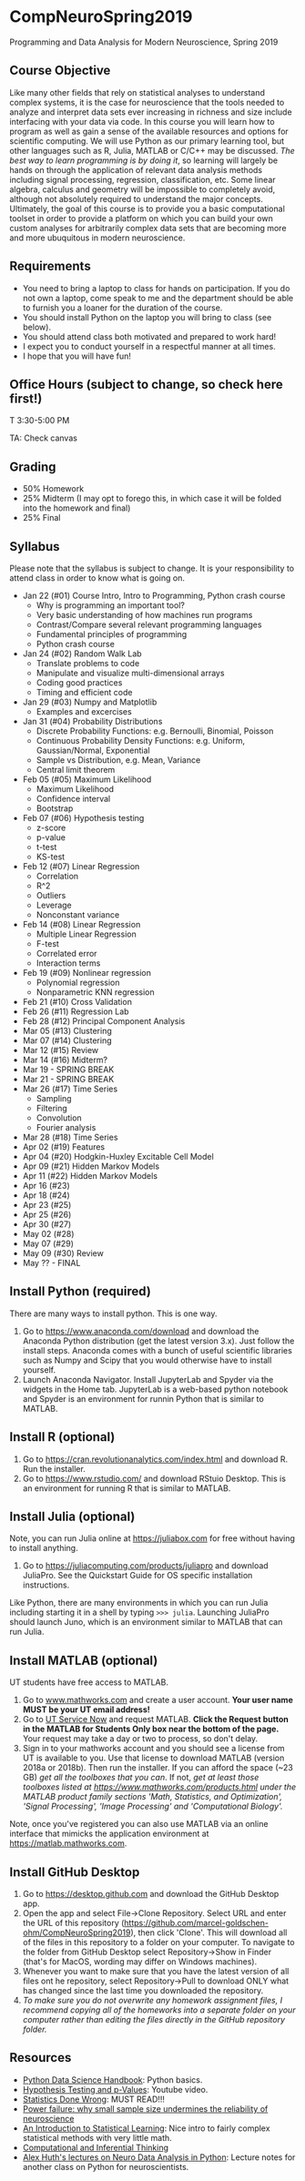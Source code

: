 # CompNeuroSpring2019
Programming and Data Analysis for Modern Neuroscience, Spring 2019

## Course Objective
Like many other fields that rely on statistical analyses to understand complex systems, it is the case for neuroscience that the tools needed to analyze and interpret data sets ever increasing in richness and size include interfacing with your data via code. In this course you will learn how to program as well as gain a sense of the available resources and options for scientific computing. We will use Python as our primary learning tool, but other languages such as R, Julia, MATLAB or C/C++ may be discussed. *The best way to learn programming is by doing it*, so learning will largely be hands on through the application of relevant data analysis methods including signal processing, regression, classification, etc. Some linear algebra, calculus and geometry will be impossible to completely avoid, although not absolutely required to understand the major concepts. Ultimately, the goal of this course is to provide you a basic computational toolset in order to provide a platform on which you can build your own custom analyses for arbitrarily complex data sets that are becoming more and more ubuquitous in modern neuroscience.

## Requirements
* You need to bring a laptop to class for hands on participation. If you do not own a laptop, come speak to me and the department should be able to furnish you a loaner for the duration of the course.
* You should install Python on the laptop you will bring to class (see below).
* You should attend class both motivated and prepared to work hard!
* I expect you to conduct yourself in a respectful manner at all times.
* I hope that you will have fun!

## Office Hours (subject to change, so check here first!)
T 3:30-5:00 PM

TA: Check canvas

## Grading
* 50% Homework
* 25% Midterm (I may opt to forego this, in which case it will be folded into the homework and final)
* 25% Final

## Syllabus
Please note that the syllabus is subject to change. It is your responsibility to attend class in order to know what is going on.

* Jan 22 (#01) Course Intro, Intro to Programming, Python crash course
    * Why is programming an important tool?
    * Very basic understanding of how machines run programs
    * Contrast/Compare several relevant programming languages
    * Fundamental principles of programming
    * Python crash course
* Jan 24 (#02) Random Walk Lab
    * Translate problems to code
    * Manipulate and visualize multi-dimensional arrays
    * Coding good practices
    * Timing and efficient code
* Jan 29 (#03) Numpy and Matplotlib
    * Examples and excercises
* Jan 31 (#04) Probability Distributions
    * Discrete Probability Functions: e.g. Bernoulli, Binomial, Poisson
    * Continuous Probability Density Functions: e.g. Uniform, Gaussian/Normal, Exponential
    * Sample vs Distribution, e.g. Mean, Variance
    * Central limit theorem
* Feb 05 (#05) Maximum Likelihood
    * Maximum Likelihood
    * Confidence interval
    * Bootstrap
* Feb 07 (#06) Hypothesis testing
    * z-score
    * p-value
    * t-test
    * KS-test
* Feb 12 (#07) Linear Regression
    * Correlation
    * R^2
    * Outliers
    * Leverage
    * Nonconstant variance
* Feb 14 (#08) Linear Regression
    * Multiple Linear Regression
    * F-test
    * Correlated error
    * Interaction terms
* Feb 19 (#09) Nonlinear regression
    * Polynomial regression
    * Nonparametric KNN regression
* Feb 21 (#10) Cross Validation
* Feb 26 (#11) Regression Lab
* Feb 28 (#12) Principal Component Analysis
* Mar 05 (#13) Clustering
* Mar 07 (#14) Clustering
* Mar 12 (#15) Review
* Mar 14 (#16) Midterm?
* Mar 19 - SPRING BREAK
* Mar 21 - SPRING BREAK
* Mar 26 (#17) Time Series
    * Sampling
    * Filtering
    * Convolution
    * Fourier analysis
* Mar 28 (#18) Time Series
* Apr 02 (#19) Features
* Apr 04 (#20) Hodgkin-Huxley Excitable Cell Model
* Apr 09 (#21) Hidden Markov Models
* Apr 11 (#22) Hidden Markov Models
* Apr 16 (#23) 
* Apr 18 (#24) 
* Apr 23 (#25) 
* Apr 25 (#26) 
* Apr 30 (#27) 
* May 02 (#28) 
* May 07 (#29) 
* May 09 (#30) Review
* May ?? - FINAL

## Install Python (required)
There are many ways to install python. This is one way.

1. Go to https://www.anaconda.com/download and download the Anaconda Python distribution (get the latest version 3.x). Just follow the install steps. Anaconda comes with a bunch of useful scientific libraries such as Numpy and Scipy that you would otherwise have to install yourself.
2. Launch Anaconda Navigator. Install JupyterLab and Spyder via the widgets in the Home tab. JupyterLab is a web-based python notebook and Spyder is an environment for runnin Python that is similar to MATLAB.

## Install R (optional)
1. Go to https://cran.revolutionanalytics.com/index.html and download R. Run the installer.
2. Go to https://www.rstudio.com/ and download RStuio Desktop. This is an environment for running R that is similar to MATLAB.

## Install Julia (optional)
Note, you can run Julia online at https://juliabox.com for free without having to install anything.

1. Go to https://juliacomputing.com/products/juliapro and download JuliaPro. See the Quickstart Guide for OS specific installation instructions.

Like Python, there are many environments in which you can run Julia including starting it in a shell by typing `>>> julia`. Launching JuliaPro should launch Juno, which is an environment similar to MATLAB that can run Julia.

## Install MATLAB (optional)
UT students have free access to MATLAB.

1. Go to www.mathworks.com and create a user account. **Your user name MUST be your UT email address!**
2. Go to [UT Service Now](https://ut.service-now.com/utss/catalogoverview.do?sysparam_citems_id=f9d65c7c4ff9d200f6897bcd0210c77d&sysparam_cat_id=e0d08b13c3330100c8b837659bba8fb4,Information%20Technology&sys_click_name=features&sys_features=1) and request MATLAB. **Click the Request button in the MATLAB for Students Only box near the bottom of the page.** Your request may take a day or two to process, so don't delay.
3. Sign in to your mathworks account and you should see a license from UT is available to you. Use that license to download MATLAB (version 2018a or 2018b). Then run the installer. If you can afford the space (~23 GB) *get all the toolboxes that you can*. If not, *get at least those toolboxes listed at https://www.mathworks.com/products.html under the MATLAB product family sections 'Math, Statistics, and Optimization', 'Signal Processing', 'Image Processing' and 'Computational Biology'.*

Note, once you've registered you can also use MATLAB via an online interface that mimicks the application environment at https://matlab.mathworks.com.

## Install GitHub Desktop

1. Go to https://desktop.github.com and download the GitHub Desktop app.
2. Open the app and select File->Clone Repository. Select URL and enter the URL of this repository (https://github.com/marcel-goldschen-ohm/CompNeuroSpring2019), then click 'Clone'. This will download all of the files in this repository to a folder on your computer. To navigate to the folder from GitHub Desktop select Repository->Show in Finder (that's for MacOS, wording may differ on Windows machines).
3. Whenever you want to make sure that you have the latest version of all files ont he repository, select Repository->Pull to download ONLY what has changed since the last time you downloaded the repository.
4. *To make sure you do not overwrite any homework assignment files, I recommend copying all of the homeworks into a separate folder on your computer rather than editing the files directly in the GitHub repository folder.*

## Resources
* [Python Data Science Handbook](https://jakevdp.github.io/PythonDataScienceHandbook): Python basics.
* [Hypothesis Testing and p-Values](https://www.youtube.com/watch?v=TuYxeEZYkQ4): Youtube video.
* [Statistics Done Wrong](https://www.statisticsdonewrong.com): MUST READ!!!
* [Power failure: why small sample size undermines the reliability of neuroscience](https://www.nature.com/articles/nrn3475)
* [An Introduction to Statistical Learning](https://www-bcf.usc.edu/~gareth/ISL/ISLR%20First%20Printing.pdf): Nice intro to fairly complex statistical methods with very little math.
* [Computational and Inferential Thinking](https://www.inferentialthinking.com)
* [Alex Huth's lectures on Neuro Data Analysis in Python](https://github.com/alexhuth/ndap-fa2018): Lecture notes for another class on Python for neuroscientists.
